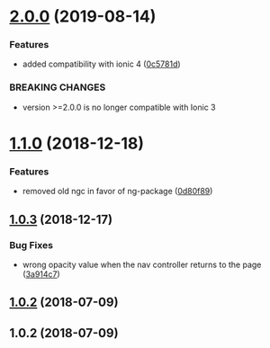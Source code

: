 # [2.0.0](https://github.com/toriphes/ion-header-scroll-opacity/compare/1.1.0...2.0.0) (2019-08-14)

### Features

- added compatibility with ionic 4 ([0c5781d](https://github.com/toriphes/ion-header-scroll-opacity/commit/0c5781d))

### BREAKING CHANGES

- version >=2.0.0 is no longer compatible with Ionic 3

# [1.1.0](https://github.com/toriphes/ion-header-scroll-opacity/compare/1.0.3...1.1.0) (2018-12-18)

### Features

- removed old ngc in favor of ng-package ([0d80f89](https://github.com/toriphes/ion-header-scroll-opacity/commit/0d80f89))

## [1.0.3](https://github.com/toriphes/ion-header-scroll-opacity/compare/v1.0.2...1.0.3) (2018-12-17)

### Bug Fixes

- wrong opacity value when the nav controller returns to the page ([3a914c7](https://github.com/toriphes/ion-header-scroll-opacity/commit/3a914c7))

## [1.0.2](https://github.com/toriphes/ion-header-scroll-opacity/compare/1.0.2...v1.0.2) (2018-07-09)

## 1.0.2 (2018-07-09)
